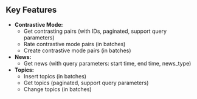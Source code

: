 ## Key Features

- **Contrastive Mode:**
  - Get contrasting pairs (with IDs, paginated, support query parameters)
  - Rate contrastive mode pairs (in batches)
  - Create contrastive mode pairs (in batches)
- **News:**
  - Get news (with query parameters: start time, end time, news_type)
- **Topics:**
  - Insert topics (in batches)
  - Get topics (paginated, support query parameters)
  - Change topics (in batches)